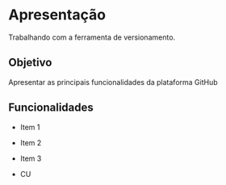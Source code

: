 # Apresentação
Trabalhando com a ferramenta de versionamento.

## Objetivo

Apresentar as principais funcionalidades da plataforma GitHub

## Funcionalidades

* Item 1
* Item 2
* Item 3

* CU
